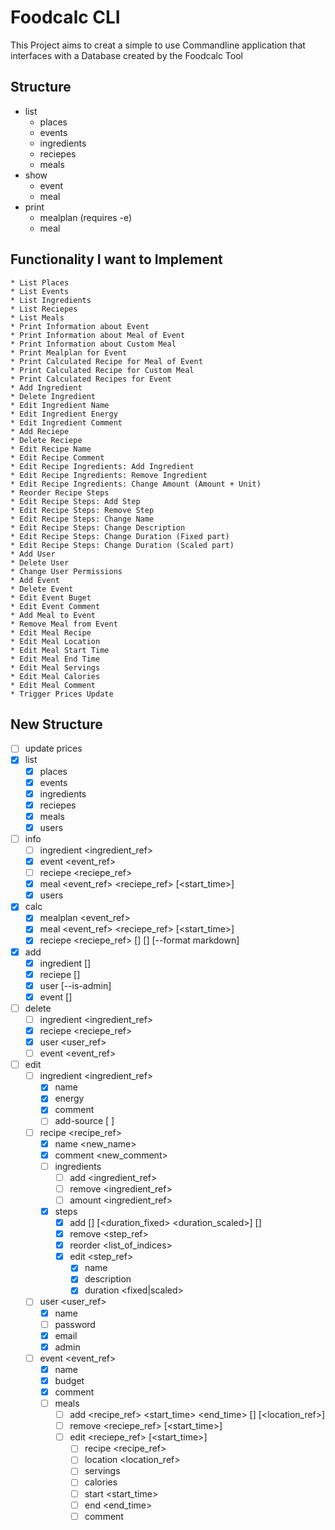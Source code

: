# Foodcalc CLI
This Project aims to creat a simple to use Commandline application that interfaces with a Database created by the Foodcalc Tool

## Structure
- list
    - places
    - events
    - ingredients
    - reciepes
    - meals
- show
    - event
    - meal
- print
    - mealplan (requires -e)
    - meal

## Functionality I want to Implement
    * List Places
    * List Events
    * List Ingredients
    * List Reciepes
    * List Meals
    * Print Information about Event
    * Print Information about Meal of Event
    * Print Information about Custom Meal
    * Print Mealplan for Event
    * Print Calculated Recipe for Meal of Event
    * Print Calculated Recipe for Custom Meal
    * Print Calculated Recipes for Event
    * Add Ingredient
    * Delete Ingredient
    * Edit Ingredient Name
    * Edit Ingredient Energy
    * Edit Ingredient Comment
    * Add Reciepe
    * Delete Reciepe
    * Edit Recipe Name
    * Edit Recipe Comment
    * Edit Recipe Ingredients: Add Ingredient
    * Edit Recipe Ingredients: Remove Ingredient
    * Edit Recipe Ingredients: Change Amount (Amount + Unit)
    * Reorder Recipe Steps
    * Edit Recipe Steps: Add Step
    * Edit Recipe Steps: Remove Step
    * Edit Recipe Steps: Change Name
    * Edit Recipe Steps: Change Description
    * Edit Recipe Steps: Change Duration (Fixed part)
    * Edit Recipe Steps: Change Duration (Scaled part)
    * Add User
    * Delete User
    * Change User Permissions
    * Add Event
    * Delete Event
    * Edit Event Buget
    * Edit Event Comment
    * Add Meal to Event
    * Remove Meal from Event
    * Edit Meal Recipe
    * Edit Meal Location
    * Edit Meal Start Time
    * Edit Meal End Time
    * Edit Meal Servings
    * Edit Meal Calories
    * Edit Meal Comment
    * Trigger Prices Update

## New Structure
* [ ] update prices
* [x] list
    * [x] places
    * [x] events
    * [x] ingredients
    * [x] reciepes
    * [x] meals
    * [x] users
* [ ] info
    * [ ] ingredient <ingredient_ref>
    * [x] event <event_ref>
    * [ ] reciepe <reciepe_ref> <people>
    * [x] meal <event_ref> <reciepe_ref> [<start_time>]
    * [x] users
* [x] calc
    * [x] mealplan <event_ref>
    * [x] meal <event_ref> <reciepe_ref> [<start_time>]
    * [x] reciepe <reciepe_ref> [<people>] [<calories>] [--format markdown]
* [x] add
    * [x] ingredient <name> <energy> [<comment>]
    * [x] reciepe <name> [<comment>]
    * [x] user <name> <password> <e-mail> [--is-admin]
    * [x] event <name> <budget> [<comment>]
* [ ] delete
    * [ ] ingredient <ingredient_ref>
    * [x] reciepe <reciepe_ref>
    * [x] user <user_ref>
    * [ ] event <event_ref>
* [ ] edit
    * [ ] ingredient <ingredient_ref>
        * [x] name <name>
        * [x] energy <energy>
        * [x] comment <comment>
        * [ ] add-source <url> [<amount> <price>]
    * [ ] recipe <recipe_ref>
        * [x] name <new_name>
        * [x] comment <new_comment>
        * [ ] ingredients
            * [ ] add <ingredient_ref> <amount>
            * [ ] remove <ingredient_ref>
            * [ ] amount <ingredient_ref> <amount>
        * [x] steps
            * [x] add <name> [<description>] [<duration_fixed> <duration_scaled>] [<index>]
            * [x] remove <step_ref>
            * [x] reorder <list_of_indices>
            * [x] edit <step_ref>
                * [x] name <name>
                * [x] description
                * [x] duration <fixed|scaled> <duration>
    * [ ] user <user_ref>
        * [x] name <name>
        * [ ] password <password>
        * [x] email <e-mail>
        * [x] admin <bool>
    * [ ] event <event_ref>
        * [x] name <name>
        * [x] budget <budget>
        * [x] comment <comment>
        * [ ] meals
            * [ ] add <recipe_ref> <servings> <calories> <start_time> <end_time> [<comment>] [<location_ref>]
            * [ ] remove <reciepe_ref> [<start_time>]
            * [ ] edit <reciepe_ref> [<start_time>]
                * [ ] recipe <recipe_ref>
                * [ ] location <location_ref>
                * [ ] servings <servings>
                * [ ] calories <calories>
                * [ ] start <start_time>
                * [ ] end <end_time>
                * [ ] comment <comment>
